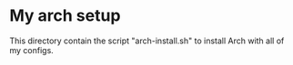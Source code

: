 # My arch setup

This directory contain the script "arch-install.sh" to install Arch with all of my configs.
